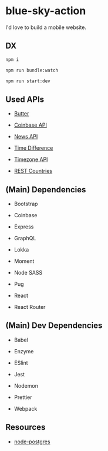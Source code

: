 # blue-sky-action

I'd love to build a mobile website.

## DX

```bash
npm i

npm run bundle:watch

npm run start:dev
```

## Used APIs

* [Butter](https://buttercms.com/)

* [Coinbase API](https://developers.coinbase.com/)

* [News API](https://newsapi.org/)

* [Time Difference](https://www.zeitverschiebung.net/en/)

* [Timezone API](https://timezoneapi.io/)

* [REST Countries](https://restcountries.eu/)

## (Main) Dependencies

* Bootstrap

* Coinbase

* Express

* GraphQL

* Lokka

* Moment

* Node SASS

* Pug

* React

* React Router

## (Main) Dev Dependencies

* Babel

* Enzyme

* ESlint

* Jest

* Nodemon

* Prettier

* Webpack

## Resources

* [node-postgres](https://node-postgres.com/)
